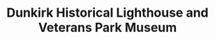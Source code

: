 ---
layout: repo
title: "Dunkirk Historical Lighthouse and Veterans Park Museum"
id: 19654
permalink: repos/19654/
---